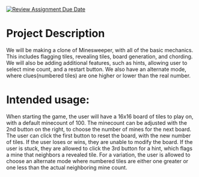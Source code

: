 [![Review Assignment Due Date](https://classroom.github.com/assets/deadline-readme-button-22041afd0340ce965d47ae6ef1cefeee28c7c493a6346c4f15d667ab976d596c.svg)](https://classroom.github.com/a/YxXKqIeT)
# Project Description

We will be making a clone of Minesweeper, with all of the basic mechanics. This includes flagging tiles, revealing tiles, board generation, and chording. We will also be adding additional features, such as hints, allowing user to select mine count, and a restart button. We also have an alternate mode, where clues(numbered tiles) are one higher or lower than the real number.

# Intended usage:

When starting the game, the user will have a 16x16 board of tiles to play on, with a default minecount of 100. 
The minecount can be adjusted with the 2nd button on the right, to choose the number of mines for the next board.
The user can click the first button to reset the board, with the new number of tiles.
If the user loses or wins, they are unable to modify the board.
If the user is stuck, they are allowed to click the 3rd button for a hint, which flags a mine that neighbors a revealed tile.
For a variation, the user is allowed to choose an alternate mode where numbered tiles are either one greater or one less than the actual neighboring mine count.

